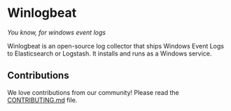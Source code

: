 # Winlogbeat

*You know, for windows event logs*

Winlogbeat is an open-source log collector that ships Windows Event Logs to
Elasticsearch or Logstash. It installs and runs as a Windows service.

## Contributions

We love contributions from our community! Please read the
[CONTRIBUTING.md](../CONTRIBUTING.md) file.
